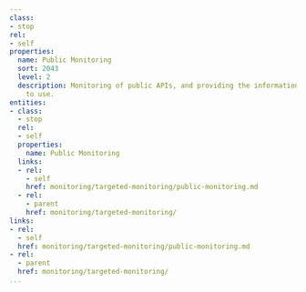 ```yaml
---
class:
- stop
rel:
- self
properties:
  name: Public Monitoring
  sort: 2043
  level: 2
  description: Monitoring of public APIs, and providing the information for others
    to use.
entities:
- class:
  - stop
  rel:
  - self
  properties:
    name: Public Monitoring
  links:
  - rel:
    - self
    href: monitoring/targeted-monitoring/public-monitoring.md
  - rel:
    - parent
    href: monitoring/targeted-monitoring/
links:
- rel:
  - self
  href: monitoring/targeted-monitoring/public-monitoring.md
- rel:
  - parent
  href: monitoring/targeted-monitoring/
...
```

